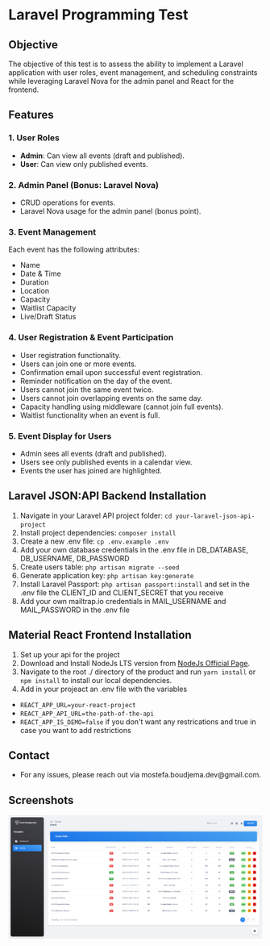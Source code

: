 # Laravel Programming Test

## Objective

The objective of this test is to assess the ability to implement a Laravel application with user roles, event management, and scheduling constraints while leveraging Laravel Nova for the admin panel and React for the frontend.

## Features

### 1. User Roles

- **Admin**: Can view all events (draft and published).
- **User**: Can view only published events.

### 2. Admin Panel (Bonus: Laravel Nova)

- CRUD operations for events.
- Laravel Nova usage for the admin panel (bonus point).

### 3. Event Management

Each event has the following attributes:

- Name
- Date & Time
- Duration
- Location
- Capacity
- Waitlist Capacity
- Live/Draft Status

### 4. User Registration & Event Participation

- User registration functionality.
- Users can join one or more events.
- Confirmation email upon successful event registration.
- Reminder notification on the day of the event.
- Users cannot join the same event twice.
- Users cannot join overlapping events on the same day.
- Capacity handling using middleware (cannot join full events).
- Waitlist functionality when an event is full.

### 5. Event Display for Users

- Admin sees all events (draft and published).
- Users see only published events in a calendar view.
- Events the user has joined are highlighted.

## Laravel JSON:API Backend Installation

1. Navigate in your Laravel API project folder: `cd your-laravel-json-api-project`
2. Install project dependencies: `composer install`
3. Create a new .env file: `cp .env.example .env`
4. Add your own database credentials in the .env file in DB_DATABASE, DB_USERNAME, DB_PASSWORD
5. Create users table: `php artisan migrate --seed`
6. Generate application key: `php artisan key:generate`
7. Install Laravel Passport: `php artisan passport:install` and set in the .env file the CLIENT_ID and CLIENT_SECRET that you receive
8. Add your own mailtrap.io credentials in MAIL_USERNAME and MAIL_PASSWORD in the .env file

## Material React Frontend Installation

1. Set up your api for the project
2. Download and Install NodeJs LTS version from [NodeJs Official Page](https://nodejs.org/en/download/).
3. Navigate to the root ./ directory of the product and run `yarn install` or `npm install` to install our local dependencies.
4. Add in your projeact an .env file with the variables
 - `REACT_APP_URL=your-react-project`
 - `REACT_APP_API_URL=the-path-of-the-api`
 - `REACT_APP_IS_DEMO=false` if you don't want any restrications and true in case you want to add restrictions

## Contact

- For any issues, please reach out via mostefa.boudjema.dev\@gmail.com.

## Screenshots

![Screencapture 1](screenshots/screencapture-1.png)


